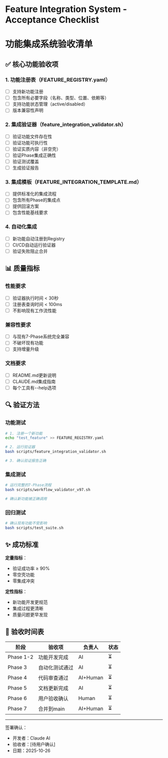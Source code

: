 # Feature Integration System - Acceptance Checklist
# 功能集成系统验收清单

## ✅ 核心功能验收项

### 1. 功能注册表（FEATURE_REGISTRY.yaml）
- [ ] 支持新功能注册
- [ ] 包含所有必要字段（名称、类型、位置、依赖等）
- [ ] 支持功能状态管理（active/disabled）
- [ ] 版本兼容性声明

### 2. 集成验证器（feature_integration_validator.sh）
- [ ] 验证功能文件存在性
- [ ] 验证功能可执行性
- [ ] 验证实质内容（非空壳）
- [ ] 验证Phase集成正确性
- [ ] 验证测试覆盖
- [ ] 生成验证报告

### 3. 集成模板（FEATURE_INTEGRATION_TEMPLATE.md）
- [ ] 提供标准化的集成流程
- [ ] 包含所有Phase的集成点
- [ ] 提供回滚方案
- [ ] 包含性能基线要求

### 4. 自动化集成
- [ ] 新功能自动注册到Registry
- [ ] CI/CD自动运行验证器
- [ ] 验证失败阻止合并

## 📊 质量指标

### 性能要求
- [ ] 验证器执行时间 < 30秒
- [ ] 注册表查询时间 < 100ms
- [ ] 不影响现有工作流性能

### 兼容性要求
- [ ] 与现有7-Phase系统完全兼容
- [ ] 不破坏现有功能
- [ ] 支持增量升级

### 文档要求
- [ ] README.md更新说明
- [ ] CLAUDE.md集成指南
- [ ] 每个工具有--help选项

## 🔍 验证方法

### 功能测试
```bash
# 1. 注册一个新功能
echo "test_feature" >> FEATURE_REGISTRY.yaml

# 2. 运行验证器
bash scripts/feature_integration_validator.sh

# 3. 确认验证报告正确
```

### 集成测试
```bash
# 运行完整的7-Phase流程
bash scripts/workflow_validator_v97.sh

# 确认新功能被正确调用
```

### 回归测试
```bash
# 确认现有功能不受影响
bash scripts/test_suite.sh
```

## ✨ 成功标准

**定量指标**：
- 验证成功率 ≥ 90%
- 零空壳功能
- 零集成冲突

**定性指标**：
- 新功能开发更规范
- 集成过程更清晰
- 质量问题更早发现

## 📅 验收时间表

| 阶段 | 验收项 | 负责人 | 状态 |
|------|--------|--------|------|
| Phase 1-2 | 功能开发完成 | AI | ⏳ |
| Phase 3 | 自动化测试通过 | AI | ⏳ |
| Phase 4 | 代码审查通过 | AI+Human | ⏳ |
| Phase 5 | 文档更新完成 | AI | ⏳ |
| Phase 6 | 用户验收确认 | Human | ⏳ |
| Phase 7 | 合并到main | AI+Human | ⏳ |

---

签署确认：
- 开发者：Claude AI
- 验收者：[待用户确认]
- 日期：2025-10-26